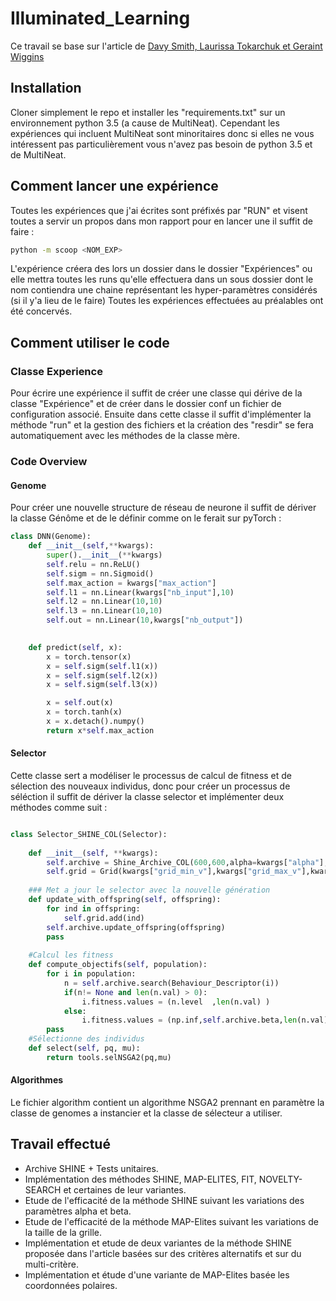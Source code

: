 # Illuminated_Learning
Ce travail se base sur l'article de [Davy Smith, Laurissa Tokarchuk et Geraint Wiggins](http://www.eecs.qmul.ac.uk/~laurissa/Laurissas_Pages/Publications_files/SHINE%5B1%5D.pdf)
## Installation
Cloner simplement le repo et installer les "requirements.txt" sur un environnement python 3.5 (a cause de MultiNeat).
Cependant les expériences qui incluent MultiNeat sont minoritaires donc si elles ne vous intéressent pas particulièrement vous n'avez pas besoin de python 3.5 et de MultiNeat.

## Comment lancer une expérience
Toutes les expériences que j'ai écrites sont préfixés par "RUN" et visent toutes a servir un propos dans mon rapport pour en lancer une il suffit de faire :
```bash 
python -m scoop <NOM_EXP>
```
L'expérience créera des lors un dossier dans le dossier "Expériences" ou elle mettra toutes les runs qu'elle effectuera dans un sous dossier dont le nom contiendra une chaine représentant les hyper-paramètres considérés (si il y'a lieu de le faire)
Toutes les expériences effectuées au préalables ont été concervés.

## Comment utiliser le code 

### Classe Experience
Pour écrire une expérience il suffit de créer une classe qui dérive de la classe "Expérience" et de créer dans le dossier conf un fichier de configuration associé.
Ensuite dans cette classe il suffit d'implémenter la méthode "run" et la gestion des fichiers et la création des "resdir" se fera automatiquement avec les méthodes
de la classe mère.

### Code Overview

#### Genome
Pour créer une nouvelle structure de réseau de neurone il suffit de dériver la classe Génôme et de le définir comme on le ferait sur pyTorch : 

```python
class DNN(Genome):
    def __init__(self,**kwargs):
        super().__init__(**kwargs)
        self.relu = nn.ReLU()
        self.sigm = nn.Sigmoid()
        self.max_action = kwargs["max_action"]
        self.l1 = nn.Linear(kwargs["nb_input"],10)
        self.l2 = nn.Linear(10,10)
        self.l3 = nn.Linear(10,10)
        self.out = nn.Linear(10,kwargs["nb_output"])

               
    def predict(self, x):
        x = torch.tensor(x)
        x = self.sigm(self.l1(x))
        x = self.sigm(self.l2(x))
        x = self.sigm(self.l3(x))

        x = self.out(x)
        x = torch.tanh(x)
        x = x.detach().numpy()
        return x*self.max_action
```
#### Selector
Cette classe sert a modéliser le processus de calcul de fitness et de sélection des nouveaux individus, donc pour créer un processus de séléction il suffit de dériver
la classe selector et implémenter deux méthodes comme suit :
```python

class Selector_SHINE_COL(Selector):
    
    def __init__(self, **kwargs):
        self.archive = Shine_Archive_COL(600,600,alpha=kwargs["alpha"],beta=kwargs["beta"])
        self.grid = Grid(kwargs["grid_min_v"],kwargs["grid_max_v"],kwargs["dim_grid"])
        
    ### Met a jour le selector avec la nouvelle génération
    def update_with_offspring(self, offspring):
        for ind in offspring:
            self.grid.add(ind)
        self.archive.update_offspring(offspring)
        pass
    
    #Calcul les fitness
    def compute_objectifs(self, population):
        for i in population:
            n = self.archive.search(Behaviour_Descriptor(i))
            if(n!= None and len(n.val) > 0):
                i.fitness.values = (n.level  ,len(n.val) )
            else:
                i.fitness.values = (np.inf,self.archive.beta,len(n.val))
        pass
    #Sélectionne des individus
    def select(self, pq, mu):
        return tools.selNSGA2(pq,mu)

```
#### Algorithmes 
Le fichier algorithm contient un algorithme NSGA2 prennant en paramètre la classe de genomes a instancier et la classe de sélecteur a utiliser.

## Travail effectué
- Archive SHINE + Tests unitaires.
- Implémentation des méthodes SHINE, MAP-ELITES, FIT, NOVELTY-SEARCH et certaines de leur variantes.
- Etude de l'efficacité de la méthode SHINE suivant les variations des paramètres alpha et beta.
- Etude de l'efficacité de la méthode MAP-Elites suivant les variations de la taille de la grille.
- Implémentation et etude de deux variantes de la méthode SHINE proposée dans l'article basées sur des critères alternatifs et sur du multi-critère.
- Implémentation et étude d'une variante de MAP-Elites basée les coordonnées polaires.



